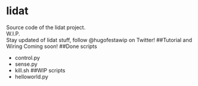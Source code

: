 # lidat
Source code of the lidat project. 
<br>W.I.P.
<br>Stay updated of lidat stuff, follow @hugofestawip on Twitter!
##Tutorial and Wiring
Coming soon!
##Done scripts
- control.py
- sense.py
- kill.sh
##WIP scripts
- helloworld.py